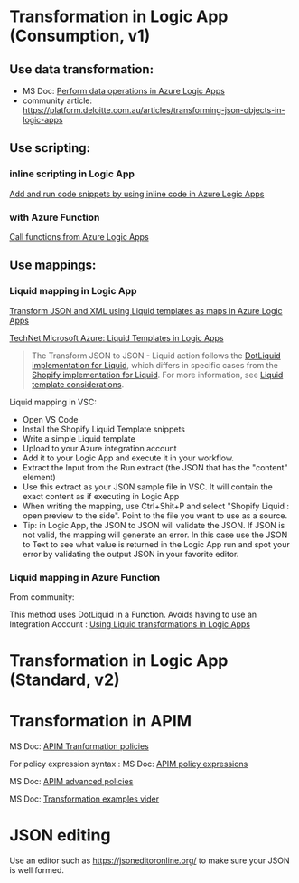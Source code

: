 

# Transformation in Logic App (Consumption, v1)

## Use data transformation:
- MS Doc: [Perform data operations in Azure Logic Apps](https://docs.microsoft.com/en-us/azure/logic-apps/-logic-apps-perform-data-operations)
- community article: https://platform.deloitte.com.au/articles/transforming-json-objects-in-logic-apps

## Use scripting:
### inline scripting in Logic App
[Add and run code snippets by using inline code in Azure Logic Apps](https://docs.microsoft.com/en-us/azure/logic-apps/logic-apps-add-run-inline-code)

### with Azure Function
[Call functions from Azure Logic Apps](https://docs.microsoft.com/en-us/azure/logic-apps/logic-apps-azure-functions)

## Use mappings:

### Liquid mapping in Logic App
[Transform JSON and XML using Liquid templates as maps in Azure Logic Apps](https://docs.microsoft.com/en-us/azure/logic-apps/logic-apps-enterprise-integration-liquid-transform)

[TechNet Microsoft Azure: Liquid Templates in Logic Apps](https://social.technet.microsoft.com/wiki/contents/articles/51275.microsoft-azure-liquid-templates-in-logic-apps.aspx)

>The Transform JSON to JSON - Liquid action follows the [DotLiquid implementation for Liquid](https://github.com/dotliquid/dotliquid), which differs in specific cases from the [Shopify implementation for Liquid](https://shopify.github.io/liquid). For more information, see [Liquid template considerations](https://docs.microsoft.com/en-us/azure/logic-apps/logic-apps-enterprise-integration-liquid-transform#liquid-template-considerations).

 Liquid mapping in VSC:

- Open VS Code
- Install the Shopify Liquid Template snippets
- Write a simple Liquid template
- Upload to your Azure integration account
- Add it to your Logic App and execute it in your workflow.
- Extract the Input from the Run extract (the JSON that has the "content" element)
- Use this extract as your JSON sample file in VSC. It will contain the exact content as if executing in Logic App 
- When writing the mapping, use Ctrl+Shit+P and select "Shopify Liquid : open preview to the side". Point to the file you want to use as a source.
- Tip: in Logic App, the JSON to JSON will validate the JSON. If JSON is not valid, the mapping will generate an error. In this case use the JSON to Text to see what value is returned in the Logic App run and spot your error by validating the output JSON in your favorite editor.


### Liquid mapping in Azure Function
From community:

This method uses DotLiquid in a Function. Avoids having to use an Integration Account :
[Using Liquid transformations in Logic Apps](https://purple.telstra.com.au/blog/using-liquid-transformations-in-logic-apps-for-free)

# Transformation in Logic App (Standard, v2)

# Transformation in APIM

MS Doc: [APIM Tranformation policies](https://docs.microsoft.com/en-us/azure/api-management/api-management-transformation-policies)


For policy expression syntax : MS Doc: [APIM policy expressions](https://docs.microsoft.com/en-us/azure/api-management/api-management-policy-expressions#ref-imessagebody)

MS Doc: [APIM advanced policies](https://docs.microsoft.com/en-us/azure/api-management/api-management-advanced-policies#SendRequest)

MS Doc: [Transformation examples vider](https://azure.microsoft.com/en-gb/resources/videos/episode-177-more-api-management-features-with-vlad-vinogradsky/)


# JSON editing
Use an editor such as https://jsoneditoronline.org/ to make sure your JSON is well formed.